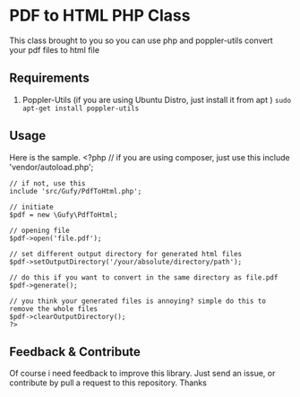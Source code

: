# PDF to HTML PHP Class

This class brought to you so you can use php and poppler-utils convert your pdf files to html file

## Requirements
1. Poppler-Utils (if you are using Ubuntu Distro, just install it from apt )
	`sudo apt-get install poppler-utils`


## Usage

Here is the sample.
	<?php
	// if you are using composer, just use this
	include 'vendor/autoload.php';

	// if not, use this
	include 'src/Gufy/PdfToHtml.php';

	// initiate 
	$pdf = new \Gufy\PdfToHtml;

	// opening file
	$pdf->open('file.pdf');

	// set different output directory for generated html files
	$pdf->setOutputDirectory('/your/absolute/directory/path');

	// do this if you want to convert in the same directory as file.pdf
	$pdf->generate();

	// you think your generated files is annoying? simple do this to remove the whole files
	$pdf->clearOutputDirectory();
	?>

## Feedback & Contribute

Of course i need feedback to improve this library. Just send an issue, or contribute by pull a request to this repository.
 Thanks

